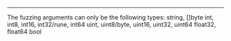 ---
The fuzzing arguments can only be the following types:
string, []byte
int, int8, int16, int32/rune, int64
uint, uint8/byte, uint16, uint32, uint64
float32, float64
bool
